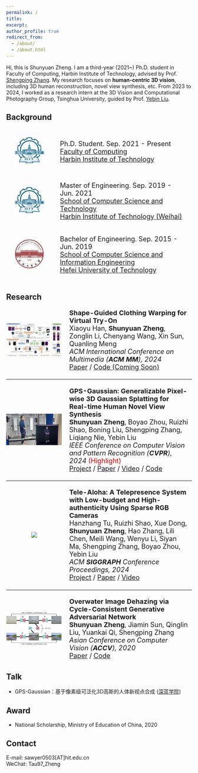 ```yaml
---
permalink: /
title:
excerpt:
author_profile: true
redirect_from: 
  - /about/
  - /about.html
---
```


<!-- * B.S. in Communication Engineering, Hefei University of Technology, 2019
* M.S. in Computer Science and Technology, Harbin Institute of Technology, 2021
* Ph.D. in Computer Science and Technology, Harbin Institute of Technology, 2025 (expected) -->
Hi, this is Shunyuan Zheng. I am a third-year (2021~) Ph.D. student in Faculty of Computing, Harbin Institute of Technology, advised by Prof. [Shengping Zhang](https://homepage.hit.edu.cn/zhangshengping).
My research focuses on **human-centric 3D vision**, including 3D human reconstruction, novel view synthesis, etc.
From 2023 to 2024, I worked as a research intern at the 3D Vision and Computational Photography Group, Tsinghua University, guided by Prof. [Yebin Liu](https://liuyebin.com).


## Background

<div>
<table style="width:100%;border:none;border-spacing:0px;border-collapse:separate;margin-right:auto;margin-left:auto;font-size: large">
<tr>
<td style="padding:20px;width:25%;vertical-align:middle;border:none" align="center">
<img width="80" src="../images/hit.png"> 
</td>
<td style="padding:20px;width:75%;vertical-align:middle;border: none" align="left">
Ph.D. Student. Sep. 2021 - Present<br>
<a href="https://encs.hit.edu.cn">Faculty of Computing</a><br>
<a href="http://en.hit.edu.cn">Harbin Institute of Technology</a><br>
</td>
</tr>

<tr>
<td style="padding:20px;width:25%;vertical-align:middle;border:none" align="center">
<img width="80" src="../images/hit.png"> 
</td>
<td style="padding:20px;width:75%;vertical-align:middle;border: none" align="left">
Master of Engineering. Sep. 2019 - Jun. 2021<br>
<a href="https://cst.hitwh.edu.cn">School of Computer Science and Technology</a><br>
<a href="https://www.hitwh.edu.cn">Harbin Institute of Technology (Weihai)</a><br>
</td>
</tr>

<tr>
<td style="padding:20px;width:25%;vertical-align:middle;border:none" align="center">
<img width="80" src="../images/hfut.jpeg"> 
</td>
<td style="padding:20px;width:75%;vertical-align:middle;border: none" align="left">
Bachelor of Engineering. Sep. 2015 - Jun. 2019<br>
<a href="https://ci.hfut.edu.cn/English/Home.htm">School of Computer Science and Information Engineering</a><br>
<a href="https://www.hfut.edu.cn">Hefei University of Technology</a><br>
</td>
</tr>
</table>    
</div>



## Research

<div>
<table style="width:100%;border:none;border-spacing:0px;border-collapse:separate;margin-right:auto;margin-left:auto;font-size: large">
<tr>
<td style="padding:0px;width:30%;vertical-align:middle;border:none" align="center">
<img width="100%" src="../images/SCW-VTON.png"/>
</td>
<td style="padding-left:20px;width:70%;vertical-align:middle;border: none" align="left">
<b>Shape-Guided Clothing Warping for Virtual Try-On</b><br>
Xiaoyu Han, <b>Shunyuan Zheng</b>, Zonglin Li, Chenyang Wang, Xin Sun, Quanling Meng<br>
<i>ACM International Conference on Multimedia (<b>ACM MM</b>), 2024</i><br>
<a href="https://openreview.net/pdf?id=uzlrRAmhPj"><i class="fas fa-fw fa-file-pdf"></i>Paper</a> /
<a href=""><i class="fab fa-fw fa-github"></i>Code (Coming Soon)</a>
</td>
</tr>
</table>
</div>

---

<div>
<table style="width:100%;border:none;border-spacing:0px;border-collapse:separate;margin-right:auto;margin-left:auto;font-size: large">
<tr>
<td style="padding:0px;width:30%;vertical-align:middle;border:none" align="center">
<img width="100%" src="../images/GPS-Gaussian_live.gif"/>
</td>
<td style="padding-left:20px;width:70%;vertical-align:middle;border: none" align="left">
<b>GPS-Gaussian: Generalizable Pixel-wise 3D Gaussian Splatting for Real-time Human Novel View Synthesis</b><br>
<b>Shunyuan Zheng</b>, Boyao Zhou, Ruizhi Shao, Boning Liu, Shengping Zhang, Liqiang Nie, Yebin Liu<br>
<i>IEEE Conference on Computer Vision and Pattern Recognition (<b>CVPR</b>), 2024</i>  <font color="#dd0000">(Highlight)</font><br>
<a href="https://shunyuanzheng.github.io/GPS-Gaussian"><i class="fas fa-fw fa-globe"></i>Project</a> /
<a href="https://arxiv.org/pdf/2312.02155"><i class="fas fa-fw fa-file-pdf"></i>Paper</a> /
<a href="https://youtu.be/HjnBAqjGIAo"><i class="fas fa-fw fa-video"></i>Video</a> /
<a href="https://github.com/aipixel/GPS-Gaussian"><i class="fab fa-fw fa-github"></i>Code</a>
</td>
</tr>
</table>
</div>

---

<div>
<table style="width:100%;border:none;border-spacing:0px;border-collapse:separate;margin-right:auto;margin-left:auto;font-size: large">
<tr>
<td style="padding:0px;width:30%;vertical-align:middle;border:none" align="center">
<img width="100%" src="../images/Tele-Aloha.gif"/>
</td>
<td style="padding-left:20px;width:70%;vertical-align:middle;border: none" align="left">
<b>Tele-Aloha: A Telepresence System with Low-budget and High-authenticity Using Sparse RGB Cameras</b><br>
Hanzhang Tu, Ruizhi Shao, Xue Dong, <b>Shunyuan Zheng</b>, Hao Zhang, Lili Chen, Meili Wang, Wenyu Li, Siyan Ma, Shengping Zhang, Boyao Zhou, Yebin Liu<br>
<i>ACM <b>SIGGRAPH</b> Conference Proceedings, 2024</i><br>
<a href="https://itoshiko.com/c/Tele-Aloha"><i class="fas fa-fw fa-globe"></i>Project</a> /
<a href="https://arxiv.org/pdf/2405.14866"><i class="fas fa-fw fa-file-pdf"></i>Paper</a> /
<a href="https://itoshiko.com/c/Tele-Aloha/#vid"><i class="fas fa-fw fa-video"></i>Video</a>
</td>
</tr>
</table>
</div>

---

<div>
<table style="width:100%;border:none;border-spacing:0px;border-collapse:separate;margin-right:auto;margin-left:auto;font-size: large">
<tr>
<td style="padding:0px;width:30%;vertical-align:middle;border:none" align="center">
<img width="100%" src="../images/OWI-DehazeGAN.jpg"/>
</td>
<td style="padding-left:20px;width:70%;vertical-align:middle;border: none" align="left">
<b>Overwater Image Dehazing via Cycle-Consistent Generative Adversarial Network</b><br>
<b>Shunyuan Zheng</b>, Jiamin Sun, Qinglin Liu, Yuankai Qi, Shengping Zhang<br>
<i>Asian Conference on Computer Vision (<b>ACCV</b>), 2020</i><br>
<a href="https://openaccess.thecvf.com/content/ACCV2020/papers/Zheng_Overwater_Image_Dehazing_via_Cycle-Consistent_Generative_Adversarial_Network_ACCV_2020_paper.pdf"><i class="fas fa-fw fa-file-pdf"></i>Paper</a> /
<a href="https://github.com/ShunyuanZheng/OWI-DehazeGAN"><i class="fab fa-fw fa-github"></i>Code</a>
</td>
</tr>
</table>
</div>

## Talk
+ GPS-Gaussian：基于像素级可泛化3D高斯的人体新视点合成 ([深蓝学院](https://www.shenlanxueyuan.com/open/course/226))

## Award
+ National Scholarship, Ministry of Education of China, 2020

## Contact
E-mail: sawyer0503[AT]hit.edu.cn<br>
WeChat: Tau97_Zheng
